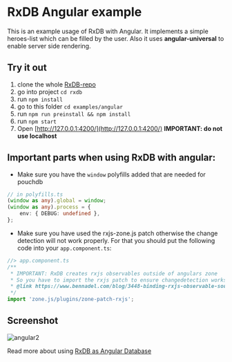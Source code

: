 # RxDB Angular example

This is an example usage of RxDB with Angular.
It implements a simple heroes-list which can be filled by the user.
Also it uses **angular-universal** to enable server side rendering.

## Try it out
1. clone the whole [RxDB-repo](https://github.com/pubkey/rxdb)
2. go into project `cd rxdb`
3. run `npm install`
4. go to this folder `cd examples/angular`
5. run `npm run preinstall && npm install`
6. run `npm start`
7. Open [http://127.0.0.1:4200/](http://127.0.0.1:4200/) **IMPORTANT: do not use localhost**

## Important parts when using RxDB with angular:
- Make sure you have the `window` polyfills added that are needed for pouchdb
```ts
// in polyfills.ts
(window as any).global = window;
(window as any).process = {
    env: { DEBUG: undefined },
};
```

- Make sure you have used the rxjs-zone.js patch otherwise the change detection will not work properly. For that you should put the following code into your `app.component.ts`:
```ts
//> app.component.ts
/**
 * IMPORTANT: RxDB creates rxjs observables outside of angulars zone
 * So you have to import the rxjs patch to ensure changedetection works correctly.
 * @link https://www.bennadel.com/blog/3448-binding-rxjs-observable-sources-outside-of-the-ngzone-in-angular-6-0-2.htm
 */
import 'zone.js/plugins/zone-patch-rxjs';
```


## Screenshot

![angular2](docfiles/angular2.gif)

Read more about using [RxDB as Angular Database](https://rxdb.info/articles/angular-database.html)
